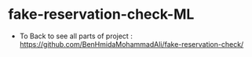 # fake-reservation-check-ML

- To Back to see all parts of project : https://github.com/BenHmidaMohammadAli/fake-reservation-check/
